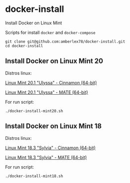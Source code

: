 # docker-install

Install Docker on Linux Mint

Scripts for install `docker` and `docker-compose`

~~~
git clone git@github.com:amberlex78/docker-install.git
cd docker-install
~~~

## Install Docker on Linux Mint 20

Distros linux:

[Linux Mint 20.1 "Ulyssa" - Cinnamon (64-bit)](https://linuxmint.com/edition.php?id=284)

[Linux Mint 20.1 "Ulyssa" - MATE (64-bit)](https://linuxmint.com/edition.php?id=285)

For run script:

`./docker-install-mint20.sh`

## Install Docker on Linux Mint 18

Distros linux:

[Linux Mint 18.3 "Sylvia" - Cinnamon (64-bit)](https://www.linuxmint.com/edition.php?id=246)

[Linux Mint 18.3 "Sylvia" - MATE (64-bit)](https://www.linuxmint.com/edition.php?id=248)

For run script:

`./docker-install-mint18.sh`
